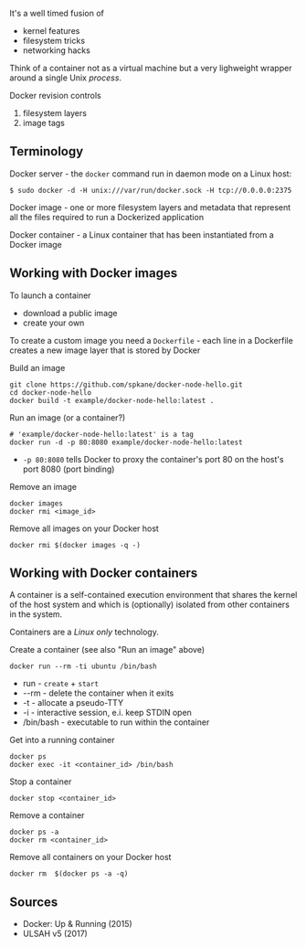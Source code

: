 It's a well timed fusion of
* kernel features
* filesystem tricks
* networking hacks

Think of a container not as a virtual machine but a very lighweight wrapper
around a single Unix *process*.

Docker revision controls

1. filesystem layers
2. image tags

Terminology
-----------

Docker server - the `docker` command run in daemon mode on a Linux host:
    
    $ sudo docker -d -H unix:///var/run/docker.sock -H tcp://0.0.0.0:2375

Docker image - one or more filesystem layers and metadata that represent all
the files required to run a Dockerized application

Docker container - a Linux container that has been instantiated from a Docker
image

Working with Docker images
--------------------------

To launch a container

* download a public image
* create your own

To create a custom image you need a `Dockerfile` - each line in a Dockerfile creates a new image layer that is stored by Docker

Build an image

    git clone https://github.com/spkane/docker-node-hello.git
    cd docker-node-hello
    docker build -t example/docker-node-hello:latest .

Run an image (or a container?)

    # 'example/docker-node-hello:latest' is a tag
    docker run -d -p 80:8080 example/docker-node-hello:latest
    
* `-p 80:8080` tells Docker to proxy the container's port 80 on the host's port 8080 (port binding)

Remove an image

    docker images
    docker rmi <image_id>

Remove all images on your Docker host

    docker rmi $(docker images -q -)

Working with Docker containers
------------------------------

A container is a self-contained execution environment that shares the kernel of
the host system and which is (optionally) isolated from other containers in the
system.

Containers are a *Linux only* technology.

Create a container (see also "Run an image" above)

    docker run --rm -ti ubuntu /bin/bash 

* run - `create` + `start`
* --rm - delete the container when it exits
* -t - allocate a pseudo-TTY
* -i - interactive session, e.i. keep STDIN open
* /bin/bash - executable to run within the container

Get into a running container

    docker ps
    docker exec -it <container_id> /bin/bash

Stop a container

    docker stop <container_id>

Remove a container

    docker ps -a
    docker rm <container_id>

Remove all containers on your Docker host

    docker rm  $(docker ps -a -q)

Sources
-------

* Docker: Up & Running (2015)
* ULSAH v5 (2017)
